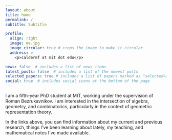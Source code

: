 ```yaml
---
layout: about
title: home
permalink: /
subtitle: Subtitle

profile:
  align: right
  image: me.jpg
  image_circular: true # crops the image to make it circular
  address: >
    <p>caldermf at mit dot edu</p>

news: false  # includes a list of news items
latest_posts: false  # includes a list of the newest posts
selected_papers: true # includes a list of papers marked as "selected={true}"
social: true  # includes social icons at the bottom of the page
---
```


I am a fifth-year PhD student at MIT, working under the supervision of Roman Bezrukavnikov. I am interested in the intersection of algebra, geometry, and combinatorics, particularly in the context of geometric representation theory.

In the links above, you can find information about my current and previous research, things I've been learning about lately, my teaching, and mathematical notes I've made available.